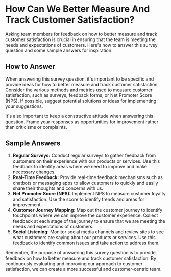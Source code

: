 How Can We Better Measure And Track Customer Satisfaction?
=================================================================================

Asking team members for feedback on how to better measure and track customer satisfaction is crucial in ensuring that the team is meeting the needs and expectations of customers. Here's how to answer this survey question and some sample answers for inspiration.

How to Answer
-------------

When answering this survey question, it's important to be specific and provide ideas for how to better measure and track customer satisfaction. Consider the various methods and metrics used to measure customer satisfaction, such as surveys, feedback forms, or Net Promoter Score (NPS). If possible, suggest potential solutions or ideas for implementing your suggestions.

It's also important to keep a constructive attitude when answering this question. Frame your responses as opportunities for improvement rather than criticisms or complaints.

Sample Answers
--------------

1. **Regular Surveys:** Conduct regular surveys to gather feedback from customers on their experience with our products or services. Use this feedback to identify areas where we need to improve and make necessary changes.
2. **Real-Time Feedback:** Provide real-time feedback mechanisms such as chatbots or messaging apps to allow customers to quickly and easily share their thoughts and concerns with us.
3. **Net Promoter Score (NPS):** Implement NPS to measure customer loyalty and satisfaction. Use the score to identify trends and areas for improvement.
4. **Customer Journey Mapping:** Map out the customer journey to identify touchpoints where we can improve the customer experience. Collect feedback at each stage of the journey to ensure that we are meeting the needs and expectations of customers.
5. **Social Listening:** Monitor social media channels and review sites to see what customers are saying about our products or services. Use this feedback to identify common issues and take action to address them.

Remember, the purpose of answering this survey question is to provide feedback on how to better measure and track customer satisfaction. By continuously evaluating and improving our approach to customer satisfaction, we can create a more successful and customer-centric team.
